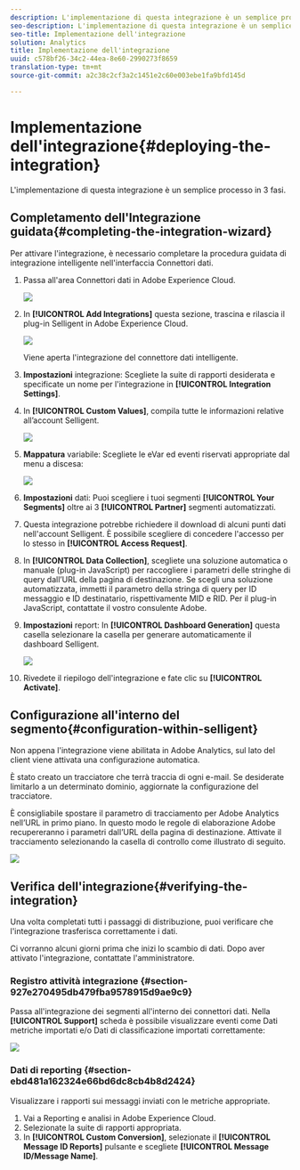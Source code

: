 ```yaml
---
description: L'implementazione di questa integrazione è un semplice processo in 3 fasi.
seo-description: L'implementazione di questa integrazione è un semplice processo in 3 fasi.
seo-title: Implementazione dell'integrazione
solution: Analytics
title: Implementazione dell'integrazione
uuid: c578bf26-34c2-44ea-8e60-2990273f8659
translation-type: tm+mt
source-git-commit: a2c38c2cf3a2c1451e2c60e003ebe1fa9bfd145d

---
```



# Implementazione dell'integrazione{#deploying-the-integration}

L'implementazione di questa integrazione è un semplice processo in 3 fasi.

## Completamento dell'Integrazione guidata{#completing-the-integration-wizard}

Per attivare l'integrazione, è necessario completare la procedura guidata di integrazione intelligente nell'interfaccia Connettori dati.

1. Passa all'area Connettori dati in Adobe Experience Cloud.

   ![](assets/selligent-data_connectors.png)

1. In **[!UICONTROL Add Integrations]** questa sezione, trascina e rilascia il plug-in Selligent in Adobe Experience Cloud.

   ![](assets/selligent-add_integration.png)

   Viene aperta l'integrazione del connettore dati intelligente.

1. **Impostazioni** integrazione: Scegliete la suite di rapporti desiderata e specificate un nome per l'integrazione in **[!UICONTROL Integration Settings]**.

1. In **[!UICONTROL Custom Values]**, compila tutte le informazioni relative all’account Selligent.

   ![](assets/selligent-general_settings.png)

1. **Mappatura** variabile: Scegliete le eVar ed eventi riservati appropriate dal menu a discesa:

   ![](assets/selligent-variables.png)

1. **Impostazioni** dati: Puoi scegliere i tuoi segmenti **[!UICONTROL Your Segments]** oltre ai 3 **[!UICONTROL Partner]** segmenti automatizzati.

1. Questa integrazione potrebbe richiedere il download di alcuni punti dati nell'account Selligent. È possibile scegliere di concedere l'accesso per lo stesso in **[!UICONTROL Access Request]**.
1. In **[!UICONTROL Data Collection]**, scegliete una soluzione automatica o manuale (plug-in JavaScript) per raccogliere i parametri delle stringhe di query dall’URL della pagina di destinazione. Se scegli una soluzione automatizzata, immetti il parametro della stringa di query per ID messaggio e ID destinatario, rispettivamente MID e RID. Per il plug-in JavaScript, contattate il vostro consulente Adobe.
1. **Impostazioni** report: In **[!UICONTROL Dashboard Generation]** questa casella selezionare la casella per generare automaticamente il dashboard Selligent.

   ![](assets/selligent-report_settings.png)

1. Rivedete il riepilogo dell'integrazione e fate clic su **[!UICONTROL Activate]**.

## Configurazione all'interno del segmento{#configuration-within-selligent}

Non appena l'integrazione viene abilitata in Adobe Analytics, sul lato del client viene attivata una configurazione automatica.

È stato creato un tracciatore che terrà traccia di ogni e-mail. Se desiderate limitarlo a un determinato dominio, aggiornate la configurazione del tracciatore.

È consigliabile spostare il parametro di tracciamento per Adobe Analytics nell’URL in primo piano. In questo modo le regole di elaborazione Adobe recupereranno i parametri dall’URL della pagina di destinazione. Attivate il tracciamento selezionando la casella di controllo come illustrato di seguito.

![](assets/selligent-tracker.png)

## Verifica dell'integrazione{#verifying-the-integration}

Una volta completati tutti i passaggi di distribuzione, puoi verificare che l'integrazione trasferisca correttamente i dati.

Ci vorranno alcuni giorni prima che inizi lo scambio di dati. Dopo aver attivato l'integrazione, contattate l'amministratore.

### Registro attività integrazione {#section-927e270495db479fba9578915d9ae9c9}

Passa all'integrazione dei segmenti all'interno dei connettori dati. Nella **[!UICONTROL Support]** scheda è possibile visualizzare eventi come Dati metriche importati e/o Dati di classificazione importati correttamente:

![](assets/selligent-verifying.png)

### Dati di reporting {#section-ebd481a162324e66bd6dc8cb4b8d2424}

Visualizzare i rapporti sui messaggi inviati con le metriche appropriate.

1. Vai a Reporting e analisi in Adobe Experience Cloud.
1. Selezionate la suite di rapporti appropriata.
1. In **[!UICONTROL Custom Conversion]**, selezionate il **[!UICONTROL Message ID Reports]** pulsante e scegliete **[!UICONTROL Message ID/Message Name]**.
